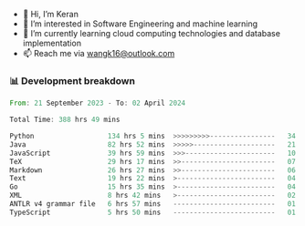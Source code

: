 - 👋 Hi, I’m Keran
- 👀 I’m interested in Software Engineering and machine learning
- 🌱 I’m currently learning cloud computing technologies and database implementation
- 📫 Reach me via wangk16@outlook.com


###  📊 Development breakdown
<!--START_SECTION:waka-->

```rust
From: 21 September 2023 - To: 02 April 2024

Total Time: 388 hrs 49 mins

Python                  134 hrs 5 mins  >>>>>>>>>----------------   34.35 %
Java                    82 hrs 52 mins  >>>>>--------------------   21.23 %
JavaScript              39 hrs 59 mins  >>>----------------------   10.25 %
TeX                     29 hrs 17 mins  >>-----------------------   07.50 %
Markdown                26 hrs 27 mins  >>-----------------------   06.78 %
Text                    19 hrs 22 mins  >------------------------   04.97 %
Go                      15 hrs 35 mins  >------------------------   04.00 %
XML                     8 hrs 42 mins   >------------------------   02.23 %
ANTLR v4 grammar file   6 hrs 57 mins   -------------------------   01.78 %
TypeScript              5 hrs 50 mins   -------------------------   01.50 %
```

<!--END_SECTION:waka-->

<!---
keran-w/keran-w is a ✨ special ✨ repository because its `README.md` (this file) appears on your GitHub profile.
You can click the Preview link to take a look at your changes.
--->
